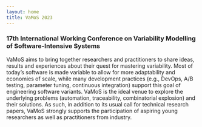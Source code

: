 ```yaml
---
layout: home
title: VaMoS 2023
---
```


### 17th International Working Conference on Variability Modelling of Software-Intensive Systems

VaMoS aims to bring together researchers and practitioners to share ideas, results and experiences about their quest for mastering variability. Most of today’s software is made variable to allow for more adaptability and economies of scale, while many development practices (e.g., DevOps, A/B testing, parameter tuning, continuous integration) support this goal of engineering software variants. VaMoS is the ideal venue to explore the underlying problems (automation, traceability, combinatorial explosion) and their solutions.
As such, in addition to its usual call for technical research papers, VaMoS strongly supports the participation of aspiring young researchers as well as practitioners from industry.
